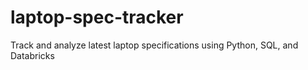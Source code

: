 # laptop-spec-tracker
Track and analyze latest laptop specifications using Python, SQL, and Databricks
